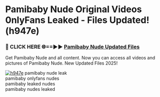 # Pamibaby Nude Original Videos 0nlyFans Leaked - Files Updated! (h947e)

<h3>🔴 CLICK HERE 🌐==►► <a href="https://tinyurl.com/4mcuefdz" rel="nofollow">Pamibaby Nude Updated Files</a></h3>

Get Pamibaby Nude and all content. Now you can access all videos and pictures of Pamibaby Nude. New Updated Files 2025!

[![h947e](https://i.imgur.com/StAQSOY.gif)](https://tinyurl.com/4mcuefdz)
pamibaby nude leak<br>
pamibaby onlyfans nudes<br>
pamibaby leaked nudes<br>
pamibaby nudes leaked